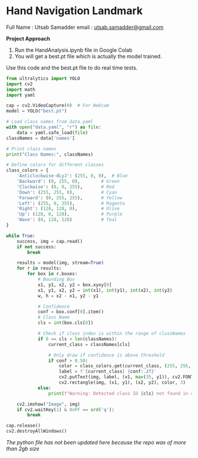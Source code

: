 # Hand Navigation Landmark

Full Name : Utsab Samadder
email : utsab.samadder@gmail.com

**Project Approach**
1. Run the HandAnalysis.ipynb file in Google Colab
2. You will get a best.pt file which is actually the model trained.

Use this code and the best.pt file to do real time tests.

```python
from ultralytics import YOLO
import cv2
import math
import yaml

cap = cv2.VideoCapture(0)  # For Webcam
model = YOLO("best.pt")

# Load class names from data.yaml
with open("data.yaml", "r") as file:
    data = yaml.safe_load(file)
classNames = data['names']

# Print class names
print("Class Names:", classNames)

# Define colors for different classes
class_colors = {
    'Anticlockwise-dLyJ': (255, 0, 0),  # Blue
    'Backward': (0, 255, 0),        # Green
    'Clockwise': (0, 0, 255),       # Red
    'Down': (255, 255, 0),          # Cyan
    'Forward': (0, 255, 255),       # Yellow
    'Left': (255, 0, 255),          # Magenta
    'Right': (128, 128, 0),         # Olive
    'Up': (128, 0, 128),            # Purple
    'Wave': (0, 128, 128)           # Teal
}

while True:
    success, img = cap.read()
    if not success:
        break

    results = model(img, stream=True)
    for r in results:
        for box in r.boxes:
            # Bounding Box
            x1, y1, x2, y2 = box.xyxy[0]
            x1, y1, x2, y2 = int(x1), int(y1), int(x2), int(y2)
            w, h = x2 - x1, y2 - y1

            # Confidence
            conf = box.conf[0].item()
            # Class Name
            cls = int(box.cls[0])

            # Check if class index is within the range of classNames
            if 0 <= cls < len(classNames):
                current_class = classNames[cls]

                # Only draw if confidence is above threshold
                if conf > 0.50:
                    color = class_colors.get(current_class, (255, 255, 255))  # Default color is white
                    label = f'{current_class} {conf:.2f}'
                    cv2.putText(img, label, (x1, max(35, y1)), cv2.FONT_HERSHEY_SIMPLEX, 1, color, 2)
                    cv2.rectangle(img, (x1, y1), (x2, y2), color, 3)
            else:
                print(f"Warning: Detected class ID {cls} not found in classNames list.")

    cv2.imshow("Image", img)
    if cv2.waitKey(1) & 0xFF == ord('q'):
        break

cap.release()
cv2.destroyAllWindows()

```


*The python file has not been updated here because the repo was of more than 2gb size*